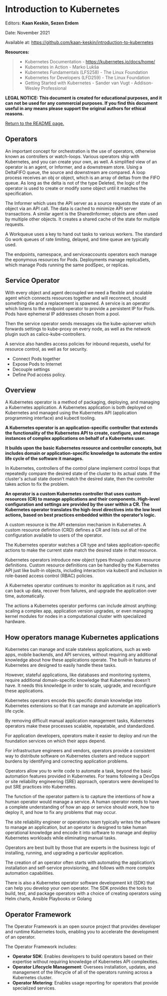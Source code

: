 # Introduction to Kubernetes

Editors: **Kaan Keskin, Sezen Erdem**

Date: November 2021

Available at: https://github.com/kaan-keskin/introduction-to-kubernetes

**Resources:**

> - Kubernetes Documentation - https://kubernetes.io/docs/home/
> - Kubernetes in Action - Marko Lukša 
> - Kubernetes Fundamentals (LFS258) - The Linux Foundation
> - Kubernetes for Developers (LFD259) - The Linux Foundation
> - Getting Started with Kubernetes - Sander van Vugt - Addison-Wesley Professional

**LEGAL NOTICE: This document is created for educational purposes, and it can not be used for any commercial purposes. If you find this document useful in any means please support the original authors for ethical reasons.** 

[Return to the README page.](README.md)

## Operators

An important concept for orchestration is the use of operators, otherwise known as controllers or watch-loops. Various operators ship with Kubernetes, and you can create your own, as well. A simplified view of an operator is an agent, or Informer, and a downstream store. Using a DeltaFIFO queue, the source and downstream are compared. A loop process receives an obj or object, which is an array of deltas from the FIFO queue. As long as the delta is not of the type Deleted, the logic of the operator is used to create or modify some object until it matches the specification.

The Informer which uses the API server as a source requests the state of an object via an API call. The data is cached to minimize API server transactions. A similar agent is the SharedInformer; objects are often used by multiple other objects. It creates a shared cache of the state for multiple requests.

A Workqueue uses a key to hand out tasks to various workers. The standard Go work queues of rate limiting, delayed, and time queue are typically used. 

The endpoints, namespace, and serviceaccounts operators each manage the eponymous resources for Pods. Deployments manage replicaSets, which manage Pods running the same podSpec, or replicas.

## Service Operator

With every object and agent decoupled we need a flexible and scalable agent which connects resources together and will reconnect, should something die and a replacement is spawned. A service is an operator which listens to the endpoint operator to provide a persistent IP for Pods. Pods have ephemeral IP addresses chosen from a pool. 

Then the service operator sends messages via the kube-apiserver which forwards settings to kube-proxy on every node, as well as the network plugin such as calico-kube-controllers.

A service also handles access policies for inbound requests, useful for resource control, as well as for security. 

- Connect Pods together 
- Expose Pods to Internet 
- Decouple settings 
- Define Pod access policy.

## Overview

A Kubernetes operator is a method of packaging, deploying, and managing a Kubernetes application. A Kubernetes application is both deployed on Kubernetes and managed using the Kubernetes API (application programming interface) and kubectl tooling.

**A Kubernetes operator is an application-specific controller that extends the functionality of the Kubernetes API to create, configure, and manage instances of complex applications on behalf of a Kubernetes user.**

**It builds upon the basic Kubernetes resource and controller concepts, but includes domain or application-specific knowledge to automate the entire life cycle of the software it manages.**

In Kubernetes, controllers of the control plane implement control loops that repeatedly compare the desired state of the cluster to its actual state. If the cluster's actual state doesn’t match the desired state, then the controller takes action to fix the problem. 

**An operator is a custom Kubernetes controller that uses custom resources (CR) to manage applications and their components. High-level configuration and settings are provided by the user within a CR. The Kubernetes operator translates the high-level directives into the low level actions, based on best practices embedded within the operator’s logic.**

A custom resource is the API extension mechanism in Kubernetes. A custom resource definition (CRD) defines a CR and lists out all of the configuration available to users of the operator. 

The Kubernetes operator watches a CR type and takes application-specific actions to make the current state match the desired state in that resource.

Kubernetes operators introduce new object types through custom resource definitions. Custom resource definitions can be handled by the Kubernetes API just like built-in objects, including interaction via kubectl and inclusion in role-based access control (RBAC) policies.

A Kubernetes operator continues to monitor its application as it runs, and can back up data, recover from failures, and upgrade the application over time, automatically. 

The actions a Kubernetes operator performs can include almost anything: scaling a complex app, application version upgrades, or even managing kernel modules for nodes in a computational cluster with specialized hardware.

## How operators manage Kubernetes applications

Kubernetes can manage and scale stateless applications, such as web apps, mobile backends, and API services, without requiring any additional knowledge about how these applications operate. The built-in features of Kubernetes are designed to easily handle these tasks.

However, stateful applications, like databases and monitoring systems, require additional domain-specific knowledge that Kubernetes doesn’t have. It needs this knowledge in order to scale, upgrade, and reconfigure these applications.

Kubernetes operators encode this specific domain knowledge into Kubernetes extensions so that it can manage and automate an application’s life cycle. 

By removing difficult manual application management tasks, Kubernetes operators make these processes scalable, repeatable, and standardized.

For application developers, operators make it easier to deploy and run the foundation services on which their apps depend. 

For infrastructure engineers and vendors, operators provide a consistent way to distribute software on Kubernetes clusters and reduce support burdens by identifying and correcting application problems. 

Operators allow you to write code to automate a task, beyond the basic automation features provided in Kubernetes. For teams following a DevOps or site reliability engineering (SRE) approach, operators were developed to put SRE practices into Kubernetes. 

The function of the operator pattern is to capture the intentions of how a human operator would manage a service. A human operator needs to have a complete understanding of how an app or service should work, how to deploy it, and how to fix any problems that may occur.

The site reliability engineer or operations team typically writes the software to manage an application, but an operator is designed to take human operational knowledge and encode it into software to manage and deploy Kubernetes workloads while eliminating manual tasks. 

Operators are best built by those that are experts in the business logic of installing, running, and upgrading a particular application.

The creation of an operator often starts with automating the application’s installation and self-service provisioning, and follows with more complex automation capabilities.

There is also a Kubernetes operator software development kit (SDK) that can help you develop your own operator. The SDK provides the tools to build, test, and package operators with a choice of creating operators using Helm charts, Ansible Playbooks or Golang

## Operator Framework

The Operator Framework is an open source project that provides developer and runtime Kubernetes tools, enabling you to accelerate the development of an operator.

The Operator Framework includes:

- **Operator SDK**: Enables developers to build operators based on their expertise without requiring knowledge of Kubernetes API complexities.
- **Operator Lifecycle Management**: Oversees installation, updates, and management of the lifecycle of all of the operators running across a Kubernetes cluster.
- **Operator Metering**: Enables usage reporting for operators that provide specialized services.

